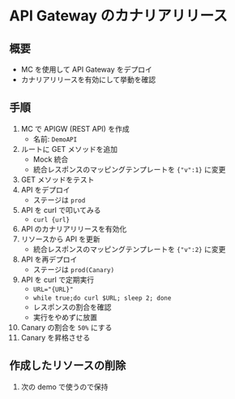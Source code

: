 # API Gateway のカナリアリリース

## 概要

- MC を使用して API Gateway をデプロイ
- カナリアリリースを有効にして挙動を確認

## 手順

1. MC で APIGW (REST API) を作成
   - 名前: `DemoAPI`
2. ルートに GET メソッドを追加
   - Mock 統合
   - 統合レスポンスのマッピングテンプレートを `{"v":1}` に変更
3. GET メソッドをテスト
4. API をデプロイ
   - ステージは `prod`
5. API を curl で叩いてみる
   - `curl {url}`
6. API のカナリアリリースを有効化
7. リソースから API を更新
   - 統合レスポンスのマッピングテンプレートを `{"v":2}` に変更
8. API を再デプロイ
   - ステージは `prod(Canary)`
9. API を curl で定期実行
   - `URL="{URL}"`
   - `while true;do curl $URL; sleep 2; done`
   - レスポンスの割合を確認
   - 実行をやめずに放置
10. Canary の割合を `50%` にする
11. Canary を昇格させる

## 作成したリソースの削除

1. 次の demo で使うので保持
